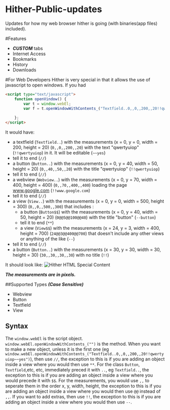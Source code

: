 # Hither-Public-updates
Updates for how my web browser hither is going (with binaries(app files) included).

#Features
 - ***CUSTOM*** tabs
 - Internet Access 
 - Bookmarks
 - History
 - Downloads

#For Web Developers
Hither is very special in that it allows the use of javascript to open windows.
If you had 
```html
<script type="text/javascript">
    function openVindow() {
        var t = window.webEl;
        var f = t.openWindowWithContents_("Textfield..0,,0,,200,,20!!qwertyuiop~~yes//Button..0,,40,,50,,20!!qwertyuiop//Webview..0,,70,,400,,400!!www.google.com//View..0,,0,,500,,300!!Button$$0@@5@@100@@40--button**View$$24@@3@@400@@700--//Button..30,,30,,30,,30!!");
        
    };
</script>
```
It would have:
 - a textfield (`Textfield..`) with the measurements (x = 0, y = 0, width = 200, height = 20) (`0,,0,,200,,20`) with the text "qwertyuiop" (`!!qwertyuiop`) in it. It will be editable (`~~yes`)
 - tell it to end (`//`)
 - a button (`Button..`) with the measurements (x = 0, y = 40, width = 50, height = 20) (`0,,40,,50,,20`) with the title "qwertyuiop" (`!!qwertyuiop`)
 - tell it to end (`//`)
 - a webview (`Webview..`) with the measurements (x = 0, y = 70, width = 400, height = 400) (`0,,70,,400,,400`) loading the page www.google.com (`!!www.google.com`)
 - tell it to end (`//`)
 - a view (`View..`) with the measurements (x = 0, y = 0, width = 500, height = 300) (`0,,0,,500,,300`) that includes :
     - a button (`Button$$`) with the measurements (x = 0, y = 40, width = 50, height = 20) (`0@@5@@100@@40`) with the title "button" (`--button`)
     - tell it to end (`**`)
     - a view (`View$$`) with the measurements (x = 24, y = 3, width = 400, height = 700) (`24@@3@@400@@700`) that doesn't include any other views or anything of the like (`--`)
 - tell it to end (`//`)
 - a button (`Button..`) with the measurements (x = 30, y = 30, width = 30, height = 30) (`30,,30,,30,,30`) with no title (`!!`)

It should look like:
![Hither HTML Special Content](http://www.files.com/shared/580891338955c/Window.png)

***The measurements are in pixels.***

##Supported Types ***(Case Sensitive)***
 - Webview
 - Button
 - Textfield
 - View

## Syntax
The `window.webEl` is the script object.
`window.webEl.openWindowWithContents_("")` is the method.
When you want to make a new object, unless it is the first one (eg `window.webEl.openWindowWithContents_("Textfield..0,,0,,200,,20!!qwertyuiop~~yes")`),  then use `//`, the exception to this is if you are adding an object inside a view where you would then use `**`.
For the class `Button`, `Textfield`,etc, etc, immediately preced it with `..`, eg `Textfield..`, the exception to this is if you are adding an object inside a view where you would precede it with `$$`.
For the measurements, you would use `,,` to seperate them in the order x, y, width, height, the exception to this is if you are adding an object inside a view where you would then use `@@` instead of `,,`.
If you want to add extras, then use `!!`, the exception to this is if you are adding an object inside a view where you would then use `--`.
